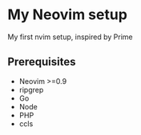 # My Neovim setup
My first nvim setup, inspired by Prime

## Prerequisites
- Neovim >=0.9
- ripgrep
- Go
- Node
- PHP
- ccls
